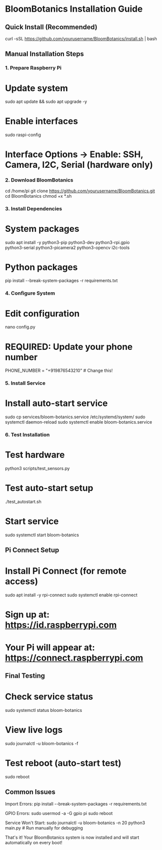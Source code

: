 # BloomBotanics Installation Guide

## Quick Install (Recommended)

curl -sSL https://github.com/yourusername/BloomBotanics/install.sh | bash

## Manual Installation Steps

### 1. Prepare Raspberry Pi
# Update system
sudo apt update && sudo apt upgrade -y

# Enable interfaces  
sudo raspi-config
# Interface Options → Enable: SSH, Camera, I2C, Serial (hardware only)

### 2. Download BloomBotanics
cd /home/pi
git clone https://github.com/yourusername/BloomBotanics.git
cd BloomBotanics
chmod +x *.sh

### 3. Install Dependencies
# System packages
sudo apt install -y python3-pip python3-dev python3-rpi.gpio \
    python3-serial python3-picamera2 python3-opencv i2c-tools

# Python packages
pip install --break-system-packages -r requirements.txt

### 4. Configure System
# Edit configuration
nano config.py

# REQUIRED: Update your phone number
PHONE_NUMBER = "+919876543210"  # Change this!

### 5. Install Service
# Install auto-start service
sudo cp services/bloom-botanics.service /etc/systemd/system/
sudo systemctl daemon-reload
sudo systemctl enable bloom-botanics.service

### 6. Test Installation
# Test hardware
python3 scripts/test_sensors.py

# Test auto-start setup
./test_autostart.sh

# Start service
sudo systemctl start bloom-botanics

## Pi Connect Setup

# Install Pi Connect (for remote access)
sudo apt install -y rpi-connect
sudo systemctl enable rpi-connect

# Sign up at: https://id.raspberrypi.com
# Your Pi will appear at: https://connect.raspberrypi.com

## Final Testing

# Check service status
sudo systemctl status bloom-botanics

# View live logs
sudo journalctl -u bloom-botanics -f

# Test reboot (auto-start test)
sudo reboot

## Common Issues

Import Errors:
pip install --break-system-packages -r requirements.txt

GPIO Errors:
sudo usermod -a -G gpio pi
sudo reboot

Service Won't Start:
sudo journalctl -u bloom-botanics -n 20
python3 main.py  # Run manually for debugging

That's it! Your BloomBotanics system is now installed and will start automatically on every boot!
